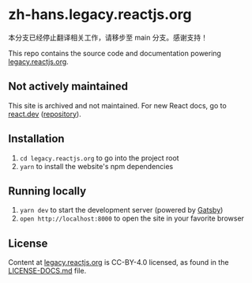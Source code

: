 # zh-hans.legacy.reactjs.org

本分支已经停止翻译相关工作，请移步至 main 分支。感谢支持！

This repo contains the source code and documentation powering [legacy.reactjs.org](https://legacy.reactjs.org/).

## Not actively maintained

This site is archived and not maintained. For new React docs, go to [react.dev](https://react.dev) ([repository](https://github.com/reactjs/react.dev)).

## Installation

1. `cd legacy.reactjs.org` to go into the project root
1. `yarn` to install the website's npm dependencies

## Running locally

1. `yarn dev` to start the development server (powered by [Gatsby](https://www.gatsbyjs.org))
1. `open http://localhost:8000` to open the site in your favorite browser

## License
Content at [legacy.reactjs.org](https://legacy.reactjs.org/) is CC-BY-4.0 licensed, as found in the [LICENSE-DOCS.md](LICENSE-DOCS.md) file.
